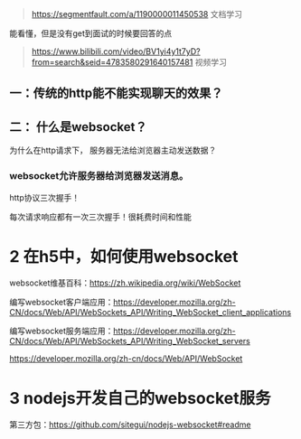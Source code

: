 > https://segmentfault.com/a/1190000011450538  文档学习

能看懂，但是没有get到面试的时候要回答的点



> https://www.bilibili.com/video/BV1yi4y1t7yD?from=search&seid=4783580291640157481   视频学习

## 一：传统的http能不能实现聊天的效果？

## 二： 什么是websocket？

为什么在http请求下， 服务器无法给浏览器主动发送数据？

### websocket允许服务器给浏览器发送消息。

http协议三次握手！

每次请求响应都有一次三次握手！很耗费时间和性能

 # 2 在h5中，如何使用websocket

websocket维基百科：https://zh.wikipedia.org/wiki/WebSocket

编写websocket客户端应用：https://developer.mozilla.org/zh-CN/docs/Web/API/WebSockets_API/Writing_WebSocket_client_applications

编写websocket服务端应用：https://developer.mozilla.org/zh-CN/docs/Web/API/WebSockets_API/Writing_WebSocket_servers

https://developer.mozilla.org/zh-cn/docs/Web/API/WebSocket

# 3 nodejs开发自己的websocket服务

第三方包：https://github.com/sitegui/nodejs-websocket#readme




